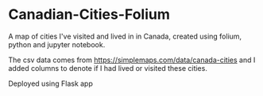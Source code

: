 # Canadian-Cities-Folium
A map of cities I've visited and lived in in Canada, created using folium, python and jupyter notebook.

The csv data comes from https://simplemaps.com/data/canada-cities and I added columns to denote if I had lived or visited these cities.

Deployed using Flask app
